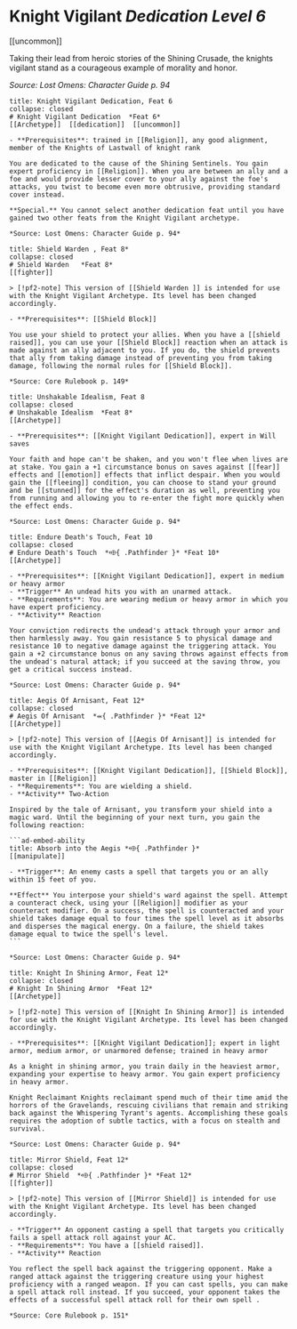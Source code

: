 
# Knight Vigilant *Dedication Level 6*  
[[uncommon]]  

Taking their lead from heroic stories of the Shining Crusade, the knights vigilant stand as a courageous example of morality and honor.

*Source: Lost Omens: Character Guide p. 94*

```ad-embed-feat
title: Knight Vigilant Dedication, Feat 6
collapse: closed
# Knight Vigilant Dedication  *Feat 6*  
[[Archetype]]  [[dedication]]  [[uncommon]]  

- **Prerequisites**: trained in [[Religion]], any good alignment, member of the Knights of Lastwall of knight rank

You are dedicated to the cause of the Shining Sentinels. You gain expert proficiency in [[Religion]]. When you are between an ally and a foe and would provide lesser cover to your ally against the foe's attacks, you twist to become even more obtrusive, providing standard cover instead.

**Special.** You cannot select another dedication feat until you have gained two other feats from the Knight Vigilant archetype.

*Source: Lost Omens: Character Guide p. 94*  
```  

```ad-embed-feat
title: Shield Warden , Feat 8*
collapse: closed
# Shield Warden   *Feat 8*  
[[fighter]]  

> [!pf2-note] This version of [[Shield Warden ]] is intended for use with the Knight Vigilant Archetype. Its level has been changed accordingly.

- **Prerequisites**: [[Shield Block]]

You use your shield to protect your allies. When you have a [[shield raised]], you can use your [[Shield Block]] reaction when an attack is made against an ally adjacent to you. If you do, the shield prevents that ally from taking damage instead of preventing you from taking damage, following the normal rules for [[Shield Block]].

*Source: Core Rulebook p. 149*  
```  

```ad-embed-feat
title: Unshakable Idealism, Feat 8
collapse: closed
# Unshakable Idealism  *Feat 8*  
[[Archetype]]  

- **Prerequisites**: [[Knight Vigilant Dedication]], expert in Will saves

Your faith and hope can't be shaken, and you won't flee when lives are at stake. You gain a +1 circumstance bonus on saves against [[fear]] effects and [[emotion]] effects that inflict despair. When you would gain the [[fleeing]] condition, you can choose to stand your ground and be [[stunned]] for the effect's duration as well, preventing you from running and allowing you to re-enter the fight more quickly when the effect ends.

*Source: Lost Omens: Character Guide p. 94*  
```  

```ad-embed-feat
title: Endure Death's Touch, Feat 10
collapse: closed
# Endure Death's Touch  *⬲{ .Pathfinder }* *Feat 10*  
[[Archetype]]  

- **Prerequisites**: [[Knight Vigilant Dedication]], expert in medium or heavy armor
- **Trigger** An undead hits you with an unarmed attack.
- **Requirements**: You are wearing medium or heavy armor in which you have expert proficiency.
- **Activity** Reaction

Your conviction redirects the undead's attack through your armor and then harmlessly away. You gain resistance 5 to physical damage and resistance 10 to negative damage against the triggering attack. You gain a +2 circumstance bonus on any saving throws against effects from the undead's natural attack; if you succeed at the saving throw, you get a critical success instead.

*Source: Lost Omens: Character Guide p. 94*  
```  

````ad-embed-feat
title: Aegis Of Arnisant, Feat 12*
collapse: closed
# Aegis Of Arnisant  *⬺{ .Pathfinder }* *Feat 12*  
[[Archetype]]  

> [!pf2-note] This version of [[Aegis Of Arnisant]] is intended for use with the Knight Vigilant Archetype. Its level has been changed accordingly.

- **Prerequisites**: [[Knight Vigilant Dedication]], [[Shield Block]], master in [[Religion]]
- **Requirements**: You are wielding a shield.
- **Activity** Two-Action

Inspired by the tale of Arnisant, you transform your shield into a magic ward. Until the beginning of your next turn, you gain the following reaction:

```ad-embed-ability
title: Absorb into the Aegis *⬲{ .Pathfinder }*
[[manipulate]]  

- **Trigger**: An enemy casts a spell that targets you or an ally within 15 feet of you.

**Effect** You interpose your shield's ward against the spell. Attempt a counteract check, using your [[Religion]] modifier as your counteract modifier. On a success, the spell is counteracted and your shield takes damage equal to four times the spell level as it absorbs and disperses the magical energy. On a failure, the shield takes damage equal to twice the spell's level.  
```

*Source: Lost Omens: Character Guide p. 94*  
````  

```ad-embed-feat
title: Knight In Shining Armor, Feat 12*
collapse: closed
# Knight In Shining Armor  *Feat 12*  
[[Archetype]]  

> [!pf2-note] This version of [[Knight In Shining Armor]] is intended for use with the Knight Vigilant Archetype. Its level has been changed accordingly.

- **Prerequisites**: [[Knight Vigilant Dedication]]; expert in light armor, medium armor, or unarmored defense; trained in heavy armor

As a knight in shining armor, you train daily in the heaviest armor, expanding your expertise to heavy armor. You gain expert proficiency in heavy armor.

Knight Reclaimant Knights reclaimant spend much of their time amid the horrors of the Gravelands, rescuing civilians that remain and striking back against the Whispering Tyrant's agents. Accomplishing these goals requires the adoption of subtle tactics, with a focus on stealth and survival.

*Source: Lost Omens: Character Guide p. 94*  
```  

```ad-embed-feat
title: Mirror Shield, Feat 12*
collapse: closed
# Mirror Shield  *⬲{ .Pathfinder }* *Feat 12*  
[[fighter]]  

> [!pf2-note] This version of [[Mirror Shield]] is intended for use with the Knight Vigilant Archetype. Its level has been changed accordingly.

- **Trigger** An opponent casting a spell that targets you critically fails a spell attack roll against your AC.
- **Requirements**: You have a [[shield raised]].
- **Activity** Reaction

You reflect the spell back against the triggering opponent. Make a ranged attack against the triggering creature using your highest proficiency with a ranged weapon. If you can cast spells, you can make a spell attack roll instead. If you succeed, your opponent takes the effects of a successful spell attack roll for their own spell .

*Source: Core Rulebook p. 151*  
```
